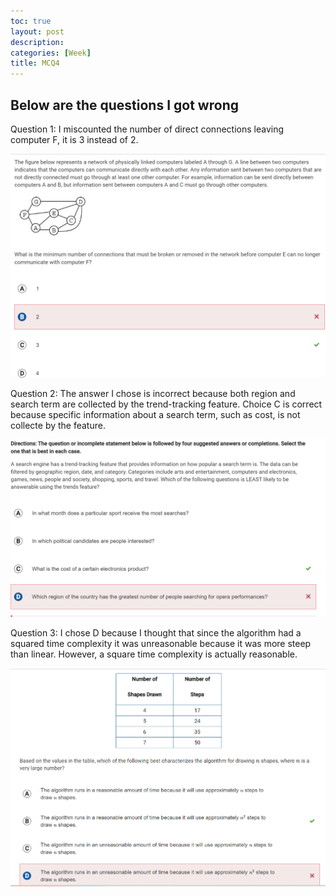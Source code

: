 ```yaml
---
toc: true
layout: post
description:
categories: [Week]
title: MCQ4
---
```


## Below are the questions I got wrong

Question 1:
I miscounted the number of direct connections leaving computer F, it is 3 instead of 2.

![41](https://raw.githubusercontent.com/raisinbran25/csp2/master/images/41.png)

Question 2:
The answer I chose is incorrect because both region and search term are collected by the trend-tracking feature. Choice C is correct because specific information about a search term, such as cost, is not collecte by the feature.

![42](https://raw.githubusercontent.com/raisinbran25/csp2/master/images/42.png)

Question 3:
I chose D because I thought that since the algorithm had a squared time complexity it was unreasonable because it was more steep than linear. However, a square time complexity is actually reasonable.

![43](https://raw.githubusercontent.com/raisinbran25/csp2/master/images/43.png)

